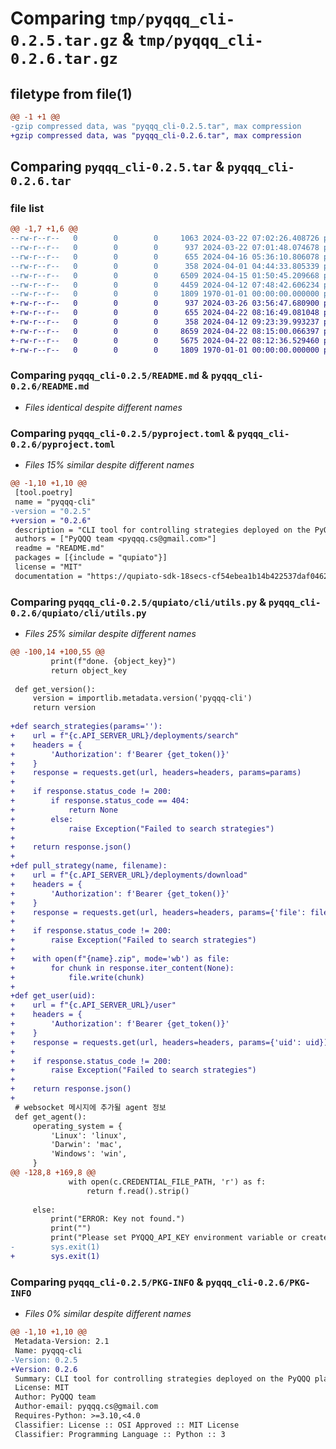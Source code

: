 # Comparing `tmp/pyqqq_cli-0.2.5.tar.gz` & `tmp/pyqqq_cli-0.2.6.tar.gz`

## filetype from file(1)

```diff
@@ -1 +1 @@
-gzip compressed data, was "pyqqq_cli-0.2.5.tar", max compression
+gzip compressed data, was "pyqqq_cli-0.2.6.tar", max compression
```

## Comparing `pyqqq_cli-0.2.5.tar` & `pyqqq_cli-0.2.6.tar`

### file list

```diff
@@ -1,7 +1,6 @@
--rw-r--r--   0        0        0     1063 2024-03-22 07:02:26.408726 pyqqq_cli-0.2.5/LICENSE
--rw-r--r--   0        0        0      937 2024-03-22 07:01:48.074678 pyqqq_cli-0.2.5/README.md
--rw-r--r--   0        0        0      655 2024-04-16 05:36:10.806078 pyqqq_cli-0.2.5/pyproject.toml
--rw-r--r--   0        0        0      358 2024-04-01 04:44:33.805339 pyqqq_cli-0.2.5/qupiato/cli/config.py
--rw-r--r--   0        0        0     6509 2024-04-15 01:50:45.209668 pyqqq_cli-0.2.5/qupiato/cli/main.py
--rw-r--r--   0        0        0     4459 2024-04-12 07:48:42.606234 pyqqq_cli-0.2.5/qupiato/cli/utils.py
--rw-r--r--   0        0        0     1809 1970-01-01 00:00:00.000000 pyqqq_cli-0.2.5/PKG-INFO
+-rw-r--r--   0        0        0      937 2024-03-26 03:56:47.680900 pyqqq_cli-0.2.6/README.md
+-rw-r--r--   0        0        0      655 2024-04-22 08:16:49.081048 pyqqq_cli-0.2.6/pyproject.toml
+-rw-r--r--   0        0        0      358 2024-04-12 09:23:39.993237 pyqqq_cli-0.2.6/qupiato/cli/config.py
+-rw-r--r--   0        0        0     8659 2024-04-22 08:15:00.066397 pyqqq_cli-0.2.6/qupiato/cli/main.py
+-rw-r--r--   0        0        0     5675 2024-04-22 08:12:36.529460 pyqqq_cli-0.2.6/qupiato/cli/utils.py
+-rw-r--r--   0        0        0     1809 1970-01-01 00:00:00.000000 pyqqq_cli-0.2.6/PKG-INFO
```

### Comparing `pyqqq_cli-0.2.5/README.md` & `pyqqq_cli-0.2.6/README.md`

 * *Files identical despite different names*

### Comparing `pyqqq_cli-0.2.5/pyproject.toml` & `pyqqq_cli-0.2.6/pyproject.toml`

 * *Files 15% similar despite different names*

```diff
@@ -1,10 +1,10 @@
 [tool.poetry]
 name = "pyqqq-cli"
-version = "0.2.5"
+version = "0.2.6"
 description = "CLI tool for controlling strategies deployed on the PyQQQ platform."
 authors = ["PyQQQ team <pyqqq.cs@gmail.com>"]
 readme = "README.md"
 packages = [{include = "qupiato"}]
 license = "MIT"
 documentation = "https://qupiato-sdk-18secs-cf54ebea1b14b422537daf0462fb86d68f4582d064a4.gitlab.io"
```

### Comparing `pyqqq_cli-0.2.5/qupiato/cli/utils.py` & `pyqqq_cli-0.2.6/qupiato/cli/utils.py`

 * *Files 25% similar despite different names*

```diff
@@ -100,14 +100,55 @@
         print(f"done. {object_key}")
         return object_key
 
 def get_version():
     version = importlib.metadata.version('pyqqq-cli')
     return version
 
+def search_strategies(params=''):
+    url = f"{c.API_SERVER_URL}/deployments/search"
+    headers = {
+        'Authorization': f'Bearer {get_token()}'
+    }
+    response = requests.get(url, headers=headers, params=params)
+
+    if response.status_code != 200:
+        if response.status_code == 404:
+            return None
+        else:
+            raise Exception("Failed to search strategies")
+
+    return response.json()
+
+def pull_strategy(name, filename):
+    url = f"{c.API_SERVER_URL}/deployments/download"
+    headers = {
+        'Authorization': f'Bearer {get_token()}'
+    }
+    response = requests.get(url, headers=headers, params={'file': filename}, stream=True)
+
+    if response.status_code != 200:
+        raise Exception("Failed to search strategies")
+
+    with open(f"{name}.zip", mode='wb') as file:
+        for chunk in response.iter_content(None):
+            file.write(chunk)
+
+def get_user(uid):
+    url = f"{c.API_SERVER_URL}/user"
+    headers = {
+        'Authorization': f'Bearer {get_token()}'
+    }
+    response = requests.get(url, headers=headers, params={'uid': uid})
+
+    if response.status_code != 200:
+        raise Exception("Failed to search strategies")
+
+    return response.json()
+
 # websocket 메시지에 추가될 agent 정보
 def get_agent():
     operating_system = {
         'Linux': 'linux',
         'Darwin': 'mac',
         'Windows': 'win',
     }
@@ -128,8 +169,8 @@
             with open(c.CREDENTIAL_FILE_PATH, 'r') as f:
                 return f.read().strip()
 
     else:
         print("ERROR: Key not found.")
         print("")
         print("Please set PYQQQ_API_KEY environment variable or create a file at ~/.qred with the API key.")
-        sys.exit(1)
+        sys.exit(1)
```

### Comparing `pyqqq_cli-0.2.5/PKG-INFO` & `pyqqq_cli-0.2.6/PKG-INFO`

 * *Files 0% similar despite different names*

```diff
@@ -1,10 +1,10 @@
 Metadata-Version: 2.1
 Name: pyqqq-cli
-Version: 0.2.5
+Version: 0.2.6
 Summary: CLI tool for controlling strategies deployed on the PyQQQ platform.
 License: MIT
 Author: PyQQQ team
 Author-email: pyqqq.cs@gmail.com
 Requires-Python: >=3.10,<4.0
 Classifier: License :: OSI Approved :: MIT License
 Classifier: Programming Language :: Python :: 3
```

